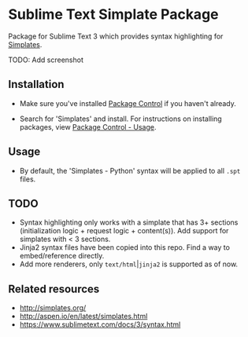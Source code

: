 # Sublime Text Simplate Package

Package for Sublime Text 3 which provides syntax highlighting for [Simplates](http://simplates.org/).

TODO: Add screenshot

## Installation

- Make sure you've installed [Package Control](https://packagecontrol.io/installation) if you haven't already.

- Search for 'Simplates' and install. For instructions on installing packages, view [Package Control - Usage](https://packagecontrol.io/docs/usage).

## Usage

- By default, the 'Simplates - Python' syntax will be applied to all `.spt` files.

## TODO

- Syntax highlighting only works with a simplate that has 3+ sections (initialization logic + request logic + content(s)). Add support for simplates with < 3 sections.
- Jinja2 syntax files have been copied into this repo. Find a way to embed/reference directly.
- Add more renderers, only `text/html`|`jinja2` is supported as of now.

## Related resources

- http://simplates.org/
- http://aspen.io/en/latest/simplates.html
- https://www.sublimetext.com/docs/3/syntax.html
